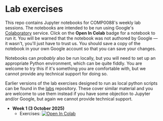 # Lab exercises

This repo contains Jupyter notebooks for COMP0088's weekly lab sessions. The notebooks are intended to be run using Google's [Colaboratory](https://colab.research.google.com) service. Click on the **Open In Colab** badge for a notebook to run it. You will be warned that the notebook was not authored by Google — it wasn't, you'll just have to trust us. You should save a copy of the notebook in your own Google account so that you can save your changes.

Notebooks can *probably* also be run locally, but you will need to set up an appropriate Python environment, which can be quite fiddly. You are welcome to try this if it's something you are comfortable with, but we cannot provide any technical support for doing so.

Earlier versions of the lab exercises designed to run as local python scripts can be found in the [labs](https://github.com/comp0088/labs) repository. These cover similar material and you are welcome to use them instead if you have some objection to Jupyter and/or Google, but again we cannot provide technical support.

* **Week 1 (3 October 2025)**
    - Exercises: [![Open In Colab](https://colab.research.google.com/assets/colab-badge.svg)](https://colab.research.google.com/github/comp0088/colab/blob/main/comp88_lab1.ipynb)

<!--
    - Solutions: [![Open In Colab](https://colab.research.google.com/assets/colab-badge.svg)](https://colab.research.google.com/github/comp0088/colab/blob/main/comp88_lab1%2Bsolutions.ipynb)
* **Week 2 (11 October 2024)**
    - Exercises: [![Open In Colab](https://colab.research.google.com/assets/colab-badge.svg)](https://colab.research.google.com/github/comp0088/colab/blob/main/comp88_lab2.ipynb)
    - Solutions: [![Open In Colab](https://colab.research.google.com/assets/colab-badge.svg)](https://colab.research.google.com/github/comp0088/colab/blob/main/comp88_lab2%2Bsolutions.ipynb)
* **Week 3 (18 October 2024)**
    - Exercises: [![Open In Colab](https://colab.research.google.com/assets/colab-badge.svg)](https://colab.research.google.com/github/comp0088/colab/blob/main/comp88_lab3.ipynb)
    - Solutions: [![Open In Colab](https://colab.research.google.com/assets/colab-badge.svg)](https://colab.research.google.com/github/comp0088/colab/blob/main/comp88_lab3%2Bsolutions.ipynb)
* **Week 4 (25 October 2024)**
    - Exercises: [![Open In Colab](https://colab.research.google.com/assets/colab-badge.svg)](https://colab.research.google.com/github/comp0088/colab/blob/main/comp88_lab4.ipynb)
    - Solutions: [![Open In Colab](https://colab.research.google.com/assets/colab-badge.svg)](https://colab.research.google.com/github/comp0088/colab/blob/main/comp88_lab4%2Bsolutions.ipynb)
* **Week 5 (1 November 2024)**
    - Exercises: [![Open In Colab](https://colab.research.google.com/assets/colab-badge.svg)](https://colab.research.google.com/github/comp0088/colab/blob/main/comp88_lab5.ipynb)
    - Solutions: [![Open In Colab](https://colab.research.google.com/assets/colab-badge.svg)](https://colab.research.google.com/github/comp0088/colab/blob/main/comp88_lab5%2Bsolutions.ipynb)
* **Week 6 (15 November 2024)**
    - Exercises: [![Open In Colab](https://colab.research.google.com/assets/colab-badge.svg)](https://colab.research.google.com/github/comp0088/colab/blob/main/comp88_lab6.ipynb)
    - Solutions: [![Open In Colab](https://colab.research.google.com/assets/colab-badge.svg)](https://colab.research.google.com/github/comp0088/colab/blob/main/comp88_lab6%2Bsolutions.ipynb)
* **Week 7 (22 November 2024)**
    - Exercises: [![Open In Colab](https://colab.research.google.com/assets/colab-badge.svg)](https://colab.research.google.com/github/comp0088/colab/blob/main/comp88_lab7.ipynb)
    - Solutions: [![Open In Colab](https://colab.research.google.com/assets/colab-badge.svg)](https://colab.research.google.com/github/comp0088/colab/blob/main/comp88_lab7%2Bsolutions.ipynb)
* **Week 8 (29 November 2024)**
    - Exercises: [![Open In Colab](https://colab.research.google.com/assets/colab-badge.svg)](https://colab.research.google.com/github/comp0088/colab/blob/main/comp88_lab8.ipynb)
    - Solutions: [![Open In Colab](https://colab.research.google.com/assets/colab-badge.svg)](https://colab.research.google.com/github/comp0088/colab/blob/main/comp88_lab8%2Bsolutions.ipynb)
-->